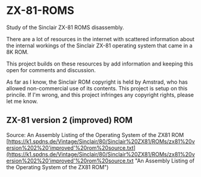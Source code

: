 # ZX-81-ROMS

Study of the Sinclair ZX-81 ROMS disassembly.

There are a lot of resources in the internet with scattered information about the internal workings of the
Sinclair ZX-81 operating system that came in a 8K ROM.

This project builds on these resources by add information and keeping this open for comments and discussion.

As far as I know, the Sinclair ROM copyright is held by Amstrad, who has allowed non-commercial use of its contents. 
This project is setup on this princile. If I'm wrong, and this project infringes any copyright rights, please
let me know.

## ZX-81 version 2 (improved) ROM

Source: An Assembly Listing of the Operating System of the ZX81 ROM [https://k1.spdns.de/Vintage/Sinclair/80/Sinclair%20ZX81/ROMs/zx81%20version%202%20'improved'%20rom%20source.txt](https://k1.spdns.de/Vintage/Sinclair/80/Sinclair%20ZX81/ROMs/zx81%20version%202%20'improved'%20rom%20source.txt "An Assembly Listing of the Operating System of the ZX81 ROM")

